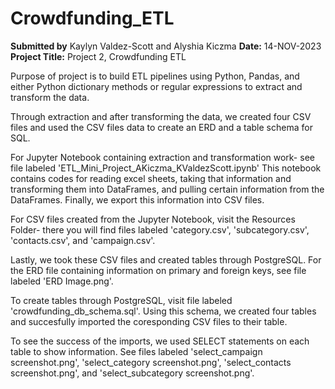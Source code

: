# Crowdfunding_ETL
**Submitted by** Kaylyn Valdez-Scott and Alyshia Kiczma **Date:** 14-NOV-2023 **Project Title:** Project 2, Crowdfunding ETL

Purpose of project is to build ETL pipelines using Python, Pandas, and either Python dictionary methods or regular expressions to extract and transform the data. 

Through extraction and after transforming the data, we created four CSV files and used the CSV files data to create an ERD and a table schema for SQL. 

For Jupyter Notebook containing extraction and transformation work- see file labeled 'ETL_Mini_Project_AKiczma_KValdezScott.ipynb'
This notebook contains codes for reading excel sheets, taking that information and transforming them into DataFrames, and pulling certain information from the DataFrames. Finally, we export this information into CSV files. 

For CSV files created from the Jupyter Notebook, visit the Resources Folder- there you will find files labeled 'category.csv', 'subcategory.csv', 'contacts.csv', and 'campaign.csv'. 

Lastly, we took these CSV files and created tables through PostgreSQL. 
For the ERD file containing information on primary and foreign keys, see file labeled 'ERD Image.png'. 

To create tables through PostgreSQL, visit file labeled 'crowdfunding_db_schema.sql'. Using this schema, we created four tables and succesfully imported the coresponding CSV files to their table. 

To see the success of the imports, we used SELECT statements on each table to show information. See files labeled 'select_campaign screenshot.png', 'select_category screenshot.png', 'select_contacts screenshot.png', and 'select_subcategory screenshot.png'. 
